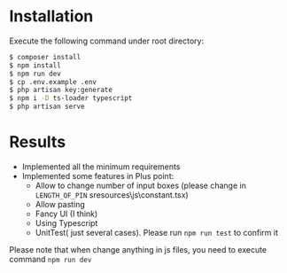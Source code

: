 # Installation

Execute the following command under root directory:

```sh
$ composer install
$ npm install
$ npm run dev
$ cp .env.example .env
$ php artisan key:generate
$ npm i -D ts-loader typescript
$ php artisan serve

```

# Results

-   Implemented all the minimum requirements
-   Implemented some features in Plus point:
    -   Allow to change number of input boxes (please change in `LENGTH_OF_PIN` sresources\js\constant.tsx)
    -   Allow pasting
    -   Fancy UI (I think)
    -   Using Typescript
    -   UnitTest( just several cases). Please run `npm run test` to confirm it

Please note that when change anything in js files, you need to execute command `npm run dev`
